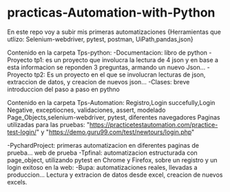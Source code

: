 # practicas-Automation-with-Python
En este repo voy a subir mis primeras automatizaciones {Herramientas que utlizo: Selenium-webdriver, pytest, postman, UiPath,pandas,json}

Contenido en la carpeta Tps-python: 
  -Documentacion: libro de python
  -Proyecto tp1: es un proyecto que involucra la lectura de 4 json y en base a esta informacion se reponden 3 preguntas, armando un nuevo Json... 
  -Proyecto tp2: Es un proyecto en el que se involucran lecturas de json, extraccion de datos, y creacion de nuevos json...
  -Clases: breve introduccion del paso a paso en pythno
  
Contenido en la carpeta Tps-Automation:
  Registro,Login succefully,Login Negative, exceptiocnes, validaciones, assert, modelado Page_Objects,selenium-webdriver, pytest, diferentes navegadores
  Paginas utilizadas para las pruebas: "https://practicetestautomation.com/practice-test-login/" y "https://demo.guru99.com/test/newtours/login.php"
  
  -PychardProject: primeras automatizacion en diferentes paginas de prueba... web de prueba 
  -Tpfinal: automatizacion estructurada con page_object, utilizando pytest en Chrome y Firefox, sobre un registro y un login exitoso en la web: 
  -Bupa: automatizaciones reales, llevadas a produccion... Lectura y extracion de datos desde excel, creacion de nuevos excels.
  
